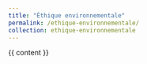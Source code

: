 ```yaml
---
title: "Éthique environnementale"
permalink: /ethique-environnementale/
collection: ethique-environnementale
---
```


{{ content }}